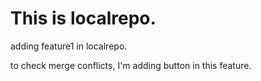 # This is localrepo.
<p>adding feature1 in localrepo.</P>
<p>to check merge conflicts, I'm adding button in this feature.</p>
